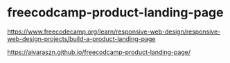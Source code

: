# freecodcamp-product-landing-page
https://www.freecodecamp.org/learn/responsive-web-design/responsive-web-design-projects/build-a-product-landing-page

https://aivaraszn.github.io/freecodcamp-product-landing-page/
